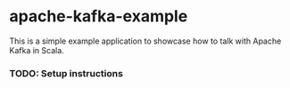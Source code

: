 # apache-kafka-example

This is a simple example application to showcase how to talk with Apache Kafka in Scala.

### TODO: Setup instructions

